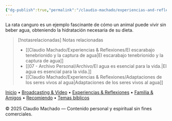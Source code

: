 ```yaml
---
{"dg-publish":true,"permalink":"/claudio-machado/experiencias-and-reflexiones/la-rata-canguro-y-su-economia-de-agua/","title":"La rata canguro y su economía de agua","tags":["supervivencia","naturaleza"]}
---
```


La rata canguro es un ejemplo fascinante de cómo un animal puede vivir sin beber agua, obteniendo la hidratación necesaria de su dieta. 



> [!notasrelacionadas] Notas relacionadas
> - [[Claudio Machado/Experiencias & Reflexiones/El escarabajo tenebrionido y la captura de agua\|El escarabajo tenebrionido y la captura de agua]]
> - [[07 - Archivo Personal/Archivo/El agua es esencial para la vida.\|El agua es esencial para la vida.]]
> - [[Claudio Machado/Experiencias & Reflexiones/Adaptaciones de los seres vivos al agua\|Adaptaciones de los seres vivos al agua]]

<div class="pie-simple">
  <a href="https://mis-apuntes-psi.vercel.app/">Inicio</a> •
  <a href="https://mis-apuntes-psi.vercel.app/claudio-machado/brodcasting-and-videos/principial-brodcasting-and-video/">Broadcasting & Video</a> •
  <a href="https://mis-apuntes-psi.vercel.app/claudio-machado/experiencias-and-reflexiones/experiencias-and-reflexiones/">Experiencias & Reflexiones</a> •
  <a href="https://mis-apuntes-psi.vercel.app/claudio-machado/familia-and-amigos/familia-and-amigos/">Familia & Amigos</a> •
  <a href="https://mis-apuntes-psi.vercel.app/claudio-machado/recomendaciones/recomiendo/">Recomiendo</a> •
  <a href="https://mis-apuntes-psi.vercel.app/claudio-machado/temas-biblicos/temas-biblicos/">Temas bíblicos</a>
  <br><br>
  <span class="legal">© 2025 Claudio Machado — Contenido personal y espiritual sin fines comerciales.</span>
</div>